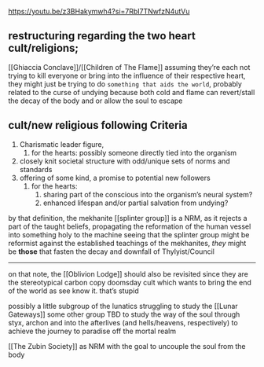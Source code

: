https://youtu.be/z3BHakymwh4?si=7RbI7TNwfzN4utVu

## restructuring regarding the two heart cult/religions;
[[Ghiaccia Conclave]]/[[Children of The Flame]]
assuming they’re each not trying to kill everyone or bring into the influence of their respective heart,
they might just be trying to do `something that aids the world`, probably related to the curse of undying because both cold and flame can revert/stall the decay of the body and or allow the soul to escape 

## cult/new religious following Criteria
1. Charismatic leader figure, 
	1. for the hearts: possibly someone directly tied into the organism
2. closely knit societal structure with odd/unique sets of norms and standards
3. offering of some kind, a promise to potential new followers
	1. for the hearts:
		1. sharing part of the conscious into the organism’s neural system?
		2. enhanced lifespan and/or partial salvation from undying?

by that definition, the mekhanite [[splinter group]] is a NRM, as it rejects a part of the taught beliefs, propagating the reformation of the human vessel into something holy to the machine
seeing that the splinter group might be reformist against the established teachings of the mekhanites, *they* might be **those** that fasten the decay and downfall of Thylyist/Council 


*** 
on that note, the [[Oblivion Lodge]] should also be revisited since they are the stereotypical carbon copy doomsday cult which wants to bring the end of the world as see know it.
that’s stupid



possibly a little subgroup of the lunatics struggling to study the [[Lunar Gateways]]
some other group TBD to study the way of the soul through styx, archon and into the afterlives (and hells/heavens, respectively) to achieve the journey to paradise off the mortal realm 

[[The Zubin Society]] as NRM with the goal to uncouple the soul from the body
